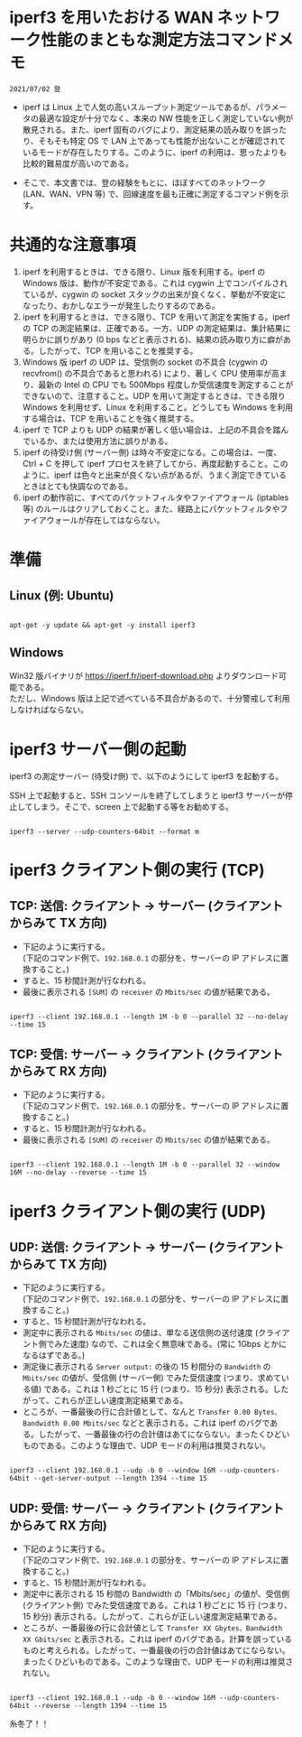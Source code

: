 ﻿# iperf3 を用いたおける WAN ネットワーク性能のまともな測定方法コマンドメモ
`2021/07/02 登`


- iperf は Linux 上で人気の高いスループット測定ツールであるが、パラメータの最適な設定が十分でなく、本来の NW 性能を正しく測定していない例が散見される。また、iperf 固有のバグにより、測定結果の読み取りを誤ったり、そもそも特定 OS で LAN 上であっても性能が出ないことが確認されているモードが存在したりする。このように、iperf の利用は、思ったよりも比較的難易度が高いのである。

- そこで、本文書では、登の経験をもとに、ほぼすべてのネットワーク (LAN、WAN、VPN 等) で、回線速度を最も正確に測定するコマンド例を示す。


# 共通的な注意事項
1. iperf を利用するときは、できる限り、Linux 版を利用する。iperf の Windows 版は、動作が不安定である。これは cygwin 上でコンパイルされているが、cygwin の socket スタックの出来が良くなく、挙動が不安定になったり、おかしなエラーが発生したりするのである。
2. iperf を利用するときは、できる限り、TCP を用いて測定を実施する。iperf の TCP の測定結果は、正確である。一方、UDP の測定結果は、集計結果に明らかに誤りがあり (0 bps などと表示される)、結果の読み取り方に癖がある。したがって、TCP を用いることを推奨する。
3. Windows 版 iperf の UDP は、受信側の socket の不具合 (cygwin の recvfrom() の不具合であると思われる) により、著しく CPU 使用率が高まり、最新の Intel の CPU でも 500Mbps 程度しか受信速度を測定することができないので、注意すること。UDP を用いて測定するときは、できる限り Windows を利用せず、Linux を利用すること。どうしても Windows を利用する場合は、TCP を用いることを強く推奨する。
4. iperf で TCP よりも UDP の結果が著しく低い場合は、上記の不具合を踏んでいるか、または使用方法に誤りがある。
5. iperf の待受け側 (サーバー側) は時々不安定になる。この場合は、一度、Ctrl + C を押して iperf プロセスを終了してから、再度起動すること。このように、iperf は色々と出来が良くない点があるが、うまく測定できているときはとても快調なのである。
6. iperf の動作前に、すべてのパケットフィルタやファイアウォール (iptables 等) のルールはクリアしておくこと。また、経路上にパケットフィルタやファイアウォールが存在してはならない。


# 準備
## Linux (例: Ubuntu)
```

apt-get -y update && apt-get -y install iperf3

```

## Windows
Win32 版バイナリが https://iperf.fr/iperf-download.php よりダウンロード可能である。  
ただし、Windows 版は上記で述べている不具合があるので、十分警戒して利用しなければならない。


# iperf3 サーバー側の起動
iperf3 の測定サーバー (待受け側) で、以下のようにして iperf3 を起動する。

SSH 上で起動すると、SSH コンソールを終了してしまうと iperf3 サーバーが停止してしまう。そこで、screen 上で起動する等をお勧めする。

```

iperf3 --server --udp-counters-64bit --format m

```

# iperf3 クライアント側の実行 (TCP)
## TCP: 送信: クライアント → サーバー (クライアントからみて TX 方向)
- 下記のように実行する。  
  (下記のコマンド例で、`192.168.0.1` の部分を、サーバーの IP アドレスに置換すること。)
- すると、15 秒間計測が行なわれる。
- 最後に表示される `[SUM]` の `receiver` の `Mbits/sec` の値が結果である。

```

iperf3 --client 192.168.0.1 --length 1M -b 0 --parallel 32 --no-delay --time 15

```


## TCP: 受信: サーバー → クライアント (クライアントからみて RX 方向)
- 下記のように実行する。  
  (下記のコマンド例で、`192.168.0.1` の部分を、サーバーの IP アドレスに置換すること。)
- すると、15 秒間計測が行なわれる。
- 最後に表示される `[SUM]` の `receiver` の `Mbits/sec` の値が結果である。

```

iperf3 --client 192.168.0.1 --length 1M -b 0 --parallel 32 --window 16M --no-delay --reverse --time 15

```

# iperf3 クライアント側の実行 (UDP)
## UDP: 送信: クライアント → サーバー (クライアントからみて TX 方向)

- 下記のように実行する。  
  (下記のコマンド例で、`192.168.0.1` の部分を、サーバーの IP アドレスに置換すること。)
- すると、15 秒間計測が行なわれる。
- 測定中に表示される `Mbits/sec` の値は、単なる送信側の送付速度 (クライアント側でみた速度) なので、これは全く無意味である。(常に 1Gbps とかになるはずである。)
- 測定後に表示される `Server output:` の後の 15 秒間分の `Bandwidth` の `Mbits/sec` の値が、受信側 (サーバー側) でみた受信速度 (つまり、求めている値) である。これは 1 秒ごとに 15 行 (つまり、15 秒分) 表示される。したがって、これらが正しい速度測定結果である。
- ところが、一番最後の行に合計値として、なんと `Transfer 0.00 Bytes、Bandwidth 0.00 Mbits/sec` などと表示される。これは iperf のバグである。したがって、一番最後の行の合計値はあてにならない。まったくひどいものである。このような理由で、UDP モードの利用は推奨されない。
```

iperf3 --client 192.168.0.1 --udp -b 0 --window 16M --udp-counters-64bit --get-server-output --length 1394 --time 15

```

## UDP: 受信: サーバー → クライアント (クライアントからみて RX 方向)
- 下記のように実行する。  
  (下記のコマンド例で、`192.168.0.1` の部分を、サーバーの IP アドレスに置換すること。)
- すると、15 秒間計測が行なわれる。
- 測定中に表示される 15 秒間の Bandwidth の「Mbits/sec」の値が、受信側 (クライアント側) でみた受信速度である。これは 1 秒ごとに 15 行 (つまり、15 秒分) 表示される。したがって、これらが正しい速度測定結果である。
- ところが、一番最後の行に合計値として `Transfer XX Gbytes、Bandwidth XX Gbits/sec` と表示される。これは iperf のバグである。計算を誤っているものと考えられる。したがって、一番最後の行の合計値はあてにならない。まったくひどいものである。このような理由で、UDP モードの利用は推奨されない。
```

iperf3 --client 192.168.0.1 --udp -b 0 --window 16M --udp-counters-64bit --reverse --length 1394 --time 15

```


糸冬了！！
